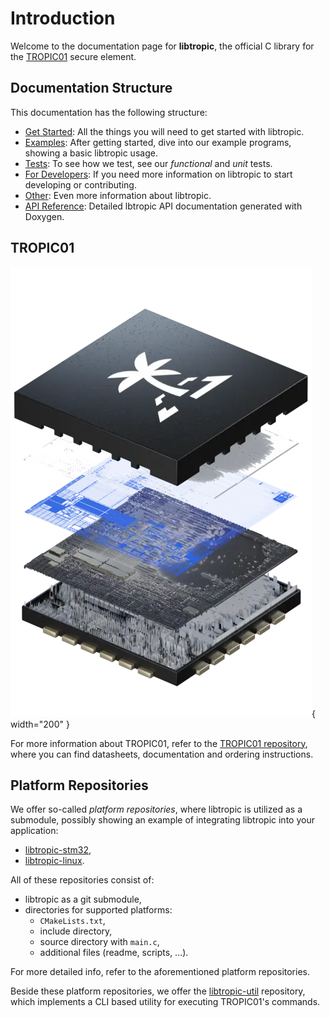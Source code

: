 # Introduction

Welcome to the documentation page for **libtropic**, the official C library for the [TROPIC01](https://tropicsquare.com/tropic01) secure element.

## Documentation Structure
This documentation has the following structure:

- [Get Started](get_started/index.md): All the things you will need to get started with libtropic.
- [Examples](examples/index.md): After getting started, dive into our example programs, showing a basic libtropic usage.
- [Tests](tests/index.md): To see how we test, see our *functional* and *unit* tests.
- [For Developers](for_developers/index.md): If you need more information on libtropic to start developing or contributing.
- [Other](other/index.md): Even more information about libtropic.
- [API Reference](doxygen/build/html/index.html): Detailed lbtropic API documentation generated with Doxygen.

## TROPIC01

![TROPIC01](img/tropic01_chip.jpeg){ width="200" }

For more information about TROPIC01, refer to the [TROPIC01 repository](https://github.com/tropicsquare/TROPIC01), where you can find datasheets, documentation and ordering instructions.

## Platform Repositories
We offer so-called *platform repositories*, where libtropic is utilized as a submodule, possibly showing an example of integrating libtropic into your application:

- [libtropic-stm32](https://github.com/tropicsquare/libtropic-stm32),
- [libtropic-linux](https://github.com/tropicsquare/libtropic-linux).

All of these repositories consist of:

- libtropic as a git submodule,
- directories for supported platforms:
    - `CMakeLists.txt`,
    - include directory,
    - source directory with `main.c`,
    - additional files (readme, scripts, ...).

For more detailed info, refer to the aforementioned platform repositories.

Beside these platform repositories, we offer the [libtropic-util](https://github.com/tropicsquare/libtropic-util) repository, which implements a CLI based utility for executing TROPIC01's commands.